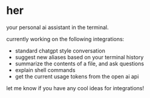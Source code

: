 # her
your personal ai assistant in the terminal.

currently working on the following integrations:
 - standard chatgpt style conversation
 - suggest new aliases based on your terminal history
 - summarize the contents of a file, and ask questions
 - explain shell commands
 - get the current usage tokens from the open ai api

let me know if you have any cool ideas for integrations!

